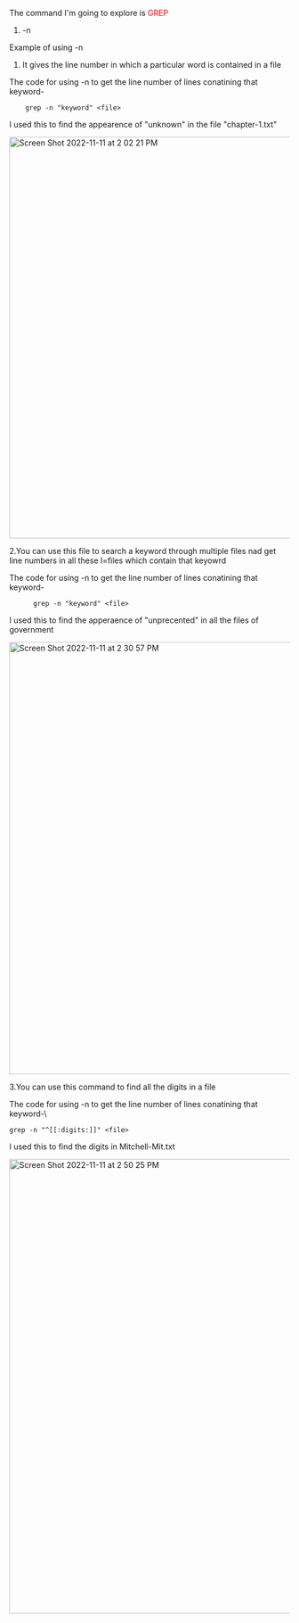 
The command I'm going to explore is <span style="color: red;">GREP</span> 

1. -n

Example of using -n

  1. It gives the line number in which a particular word is contained in a file

  The code for using -n to get the line number of lines conatining that keyword-
  
        grep -n "keyword" <file>
  
  I used this to find the appearence of "unknown" in the file "chapter-1.txt"
  
  
 <img width="720" alt="Screen Shot 2022-11-11 at 2 02 21 PM" src="https://user-images.githubusercontent.com/100493743/201440008-0a77db25-4531-4b17-beed-403b76bbe3a6.png">

  2.You can use this file to search a keyword through multiple files nad get line numbers in all these l=files which contain that keyowrd
  
   The code for using -n to get the line number of lines conatining that keyword-  
  
          grep -n "keyword" <file>
  
   I used this to find the apperaence of "unprecented" in all the files of government
  
 <img width="775" alt="Screen Shot 2022-11-11 at 2 30 57 PM" src="https://user-images.githubusercontent.com/100493743/201439901-d0bee16c-754f-451c-8857-76e365f54915.png">
  
  
  3.You can use this command to find all the digits in a file
  
  The code for using -n to get the line number of lines conatining that keyword-\
  
    grep -n "^[[:digits:]]" <file>
  
  I used this to find the digits in Mitchell-Mit.txt 
  

<img width="815" alt="Screen Shot 2022-11-11 at 2 50 25 PM" src="https://user-images.githubusercontent.com/100493743/201447234-c9a39c4a-bc8e-4e34-8be2-86d20a99bc02.png">

  
  
  
